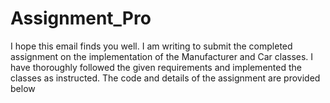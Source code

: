 # Assignment_Pro
I hope this email finds you well. I am writing to submit the completed assignment on the implementation of the Manufacturer and Car classes. I have thoroughly followed the given requirements and implemented the classes as instructed. The code and details of the assignment are provided below
